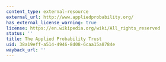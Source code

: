 ```yaml
---
content_type: external-resource
external_url: http://www.appliedprobability.org/
has_external_license_warning: true
license: https://en.wikipedia.org/wiki/All_rights_reserved
status: ''
title: The Applied Probability Trust
uid: 38a19eff-a514-4946-8d08-6caa15a8784e
wayback_url: ''
---
```

